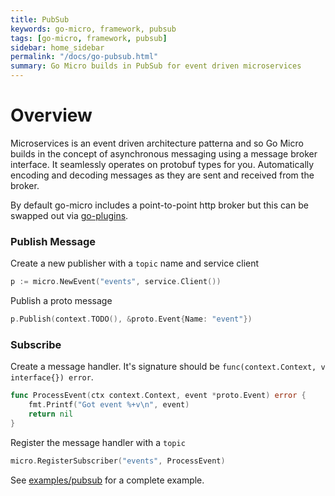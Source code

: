 ```yaml
---
title: PubSub
keywords: go-micro, framework, pubsub
tags: [go-micro, framework, pubsub]
sidebar: home_sidebar
permalink: "/docs/go-pubsub.html"
summary: Go Micro builds in PubSub for event driven microservices
---
```


# Overview

Microservices is an event driven architecture patterna and so Go Micro builds in the concept of asynchronous messaging 
using a message broker interface. It seamlessly operates on protobuf types for you. Automatically encoding and decoding 
messages as they are sent and received from the broker.

By default go-micro includes a point-to-point http broker but this can be swapped out via [go-plugins](https://github.com/micro/go-plugins).

### Publish Message

Create a new publisher with a `topic` name and service client

```go
p := micro.NewEvent("events", service.Client())
```

Publish a proto message

```go
p.Publish(context.TODO(), &proto.Event{Name: "event"})
```

### Subscribe

Create a message handler. It's signature should be `func(context.Context, v interface{}) error`.

```go
func ProcessEvent(ctx context.Context, event *proto.Event) error {
	fmt.Printf("Got event %+v\n", event)
	return nil
}
```

Register the message handler with a `topic`

```go
micro.RegisterSubscriber("events", ProcessEvent)
```

See [examples/pubsub](https://github.com/micro/examples/tree/master/pubsub) for a complete example.

